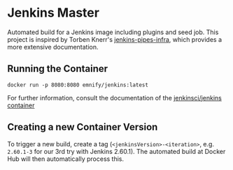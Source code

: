 # Jenkins Master

Automated build for a Jenkins image including plugins and seed job.
This project is inspired by Torben Knerr's [jenkins-pipes-infra](https://github.com/tknerr/jenkins-pipes-infra), which provides a more extensive documentation.

## Running the Container

    docker run -p 8080:8080 emnify/jenkins:latest

For further information, consult the documentation of the [jenkinsci/jenkins container](https://github.com/jenkinsci/docker/blob/master/README.md)

## Creating a new Container Version

To trigger a new build, create a tag (`<jenkinsVersion>-<iteration>`, e.g. `2.60.1-3` for our 3rd try with Jenkins 2.60.1).
The automated build at Docker Hub will then automatically process this.


